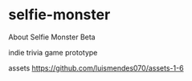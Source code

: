 # selfie-monster

About Selfie Monster Beta

indie trivia game prototype

assets
https://github.com/luismendes070/assets-1-6
